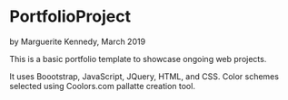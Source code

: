 # PortfolioProject

by Marguerite Kennedy, March 2019

This is a basic portfolio template to showcase ongoing web projects.

It uses Boootstrap, JavaScript, JQuery, HTML, and CSS. Color schemes selected using Coolors.com pallatte creation tool. 
